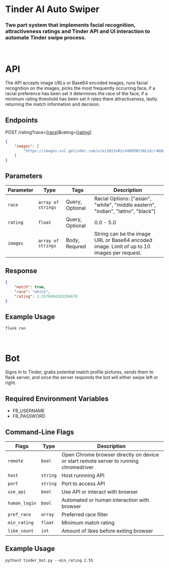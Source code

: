 # Tinder AI Auto Swiper
### Two part system that implements facial recognition, attractiveness ratings and Tinder API and UI interaction to automate Tinder swipe process.

<br>

# API

The API accepts image URLs or Base64 encoded images, runs facial recognition on the images, picks the most frequently occurring face, if a racial preference has been set it determines the race of the face, if a minimum rating threshold has been set it rates there attractiveness, lastly returning the match information and decision.

## Endpoints
POST /rating?race=[<ins>race</ins>]&rating=[<ins>rating</ins>]

```json
{
    "images": [
        "https://images-ssl.gotinder.com/u/ei2H13vR1cV46M3Nt56Czd/r4bQcxoqzuan2pwcPwbJ1z.jpeg?Policy=eyJTdGF0ZW1lbnQiOiBbeyJSZXNvdXJjZSI6IiovdS9laTJIMTN2UjFjVjQ2TTNOdDU2Q3pkLyoiLCJDb25kaXRpb24iOnsiRGF0ZUxlc3NUaGFuIjp7IkFXUzpFcG9jaFRpbWUiOjE2NjE1NTg2NDB9fX1df"
    ]
}
```

## Parameters
| Parameter | Type | Tags | Description |
|  --- | --- | --- | --- |
| `race` | `array of strings` | Query, Optional | Racial Options: ["asian", "white", "middle eastern", "indian", "latino", "black"] |
| `rating` | `float` | Query, Optional | 0.0 - 5.0 |
| `images` | `array of strings` | Body, Requred | String can be the image URL or Base64 encoded image. Limit of up to 10 images per request. |

## Response
```json
{
    "match": true, 
    "race": "white", 
    "rating": 2.5576894283294678
}
```

## Example Usage
```
flask run
```

<br>

# Bot

Signs in to Tinder, grabs potential match profile pictures, sends them to flask server, and once the server responds the bot will either swipe left or right.

## Required Environment Variables
* FB_USERNAME
* FB_PASSWORD

## Command-Line Flags
| Flags | Type | Description |
|  --- | --- | --- |
| `remote` | `bool` | Open Chrome browser directly on device or start remote server to running chromedriver |
| `host` | `string` | Host runnning API |
| `port` | `string` | Port to access API |
| `use_api` | `bool` | Use API or interact with browser |
| `human_login` | `bool` | Automated or human interaction with browser |
| `pref_race` | `array` | Preferred race filter |
| `min_rating` | `float` | Minimum match rating |
| `like_count` | `int` | Amount of likes before exiting browser |

## Example Usage
```
python3 tinder_bot.py --min_rating 2.55
```
